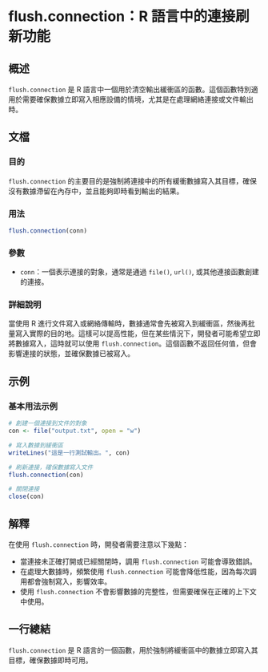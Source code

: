 <!--
Meta Description: # flush.connection：R 語言中的連接刷新功能 ## 概述 `flush.connection` 是 R 語言中一個用於清空輸出緩衝區的函數。這個函數特別適用於需要確保數據立即寫入相應設備的情境，尤其是在處理網絡連接或文件輸出時。 ## 文檔 ### 目的 `flush.connec...
Meta Keywords: flush, connection, con, conn, file
-->

# flush.connection：R 語言中的連接刷新功能

## 概述
`flush.connection` 是 R 語言中一個用於清空輸出緩衝區的函數。這個函數特別適用於需要確保數據立即寫入相應設備的情境，尤其是在處理網絡連接或文件輸出時。

## 文檔
### 目的
`flush.connection` 的主要目的是強制將連接中的所有緩衝數據寫入其目標，確保沒有數據滯留在內存中，並且能夠即時看到輸出的結果。

### 用法
```R
flush.connection(conn)
```

### 參數
- `conn`：一個表示連接的對象，通常是通過 `file()`, `url()`, 或其他連接函數創建的連接。

### 詳細說明
當使用 R 進行文件寫入或網絡傳輸時，數據通常會先被寫入到緩衝區，然後再批量寫入實際的目的地。這樣可以提高性能，但在某些情況下，開發者可能希望立即將數據寫入，這時就可以使用 `flush.connection`。這個函數不返回任何值，但會影響連接的狀態，並確保數據已被寫入。

## 示例
### 基本用法示例
```R
# 創建一個連接到文件的對象
con <- file("output.txt", open = "w")

# 寫入數據到緩衝區
writeLines("這是一行測試輸出。", con)

# 刷新連接，確保數據寫入文件
flush.connection(con)

# 關閉連接
close(con)
```

## 解釋
在使用 `flush.connection` 時，開發者需要注意以下幾點：
- 當連接未正確打開或已經關閉時，調用 `flush.connection` 可能會導致錯誤。
- 在處理大數據時，頻繁使用 `flush.connection` 可能會降低性能，因為每次調用都會強制寫入，影響效率。
- 使用 `flush.connection` 不會影響數據的完整性，但需要確保在正確的上下文中使用。

## 一行總結
`flush.connection` 是 R 語言的一個函數，用於強制將緩衝區中的數據立即寫入其目標，確保數據即時可用。